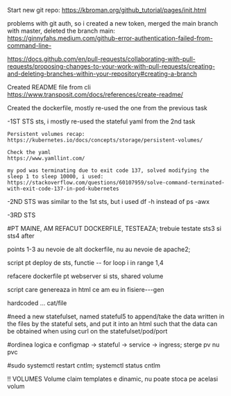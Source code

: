 Start new git repo:
https://kbroman.org/github_tutorial/pages/init.html

problems with git auth, so i created a new token, merged the main branch with master, deleted the branch main:
https://ginnyfahs.medium.com/github-error-authentication-failed-from-command-line-

https://docs.github.com/en/pull-requests/collaborating-with-pull-requests/proposing-changes-to-your-work-with-pull-requests/creating-and-deleting-branches-within-your-repository#creating-a-branch

Created README file from cli
https://www.transposit.com/docs/references/create-readme/


Created the dockerfile, mostly re-used the one from the previous task

-1ST STS sts, i mostly re-used the stateful yaml from the 2nd task

    Persistent volumes recap:
    https://kubernetes.io/docs/concepts/storage/persistent-volumes/

    Check the yaml
    https://www.yamllint.com/

    my pod was terminating due to exit code 137, solved modifying the sleep 1 to sleep 10000, i used:
    https://stackoverflow.com/questions/60107959/solve-command-terminated-with-exit-code-137-in-pod-kubernetes

-2ND STS was similar to the 1st sts, but i used df -h instead  of ps -awx

-3RD STS


#PT MAINE, AM REFACUT DOCKERFILE, TESTEAZA; trebuie testate sts3 si sts4 after 


points 1-3 au nevoie de alt dockerfile, nu au nevoie de apache2; 

script pt deploy de sts, functie -- for loop i in range 1,4

refacere dockerfile pt webserver si sts, shared volume


script care genereaza in html ce am eu in fisiere---gen <div> hardcoded ... cat/file </div>

#need a new statefulset, named stateful5 to append/take the data written in the files by the stateful sets, and put it into an html such that the data can be obtained when using curl on the statefulset/pod/port


#ordinea logica e configmap -> stateful -> service -> ingress; sterge pv nu pvc


#sudo systemctl restart cntlm; systemctl status cntlm 


!! VOLUMES
Volume claim templates e dinamic, nu poate stoca pe acelasi volum